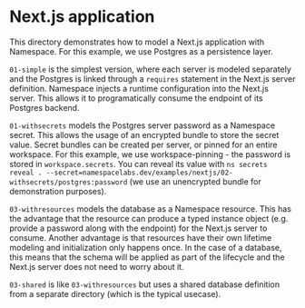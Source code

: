 # Next.js application

This directory demonstrates how to model a Next.js application with Namespace.
For this example, we use Postgres as a persistence layer.

`01-simple` is the simplest version, where each server is modeled separately and the Postgres is linked through a `requires` statement in the Next.js server definition.
Namespace injects a runtime configuration into the Next.js server. This allows it to programatically consume the endpoint of its Postgres backend.

`01-withsecrets` models the Postgres server password as a Namespace secret.
This allows the usage of an encrypted bundle to store the secret value.
Secret bundles can be created per server, or pinned for an entire workspace.
For this example, we use workspace-pinning - the password is stored in `workspace.secrets`.
You can reveal its value with `ns secrets reveal . --secret=namespacelabs.dev/examples/nextjs/02-withsecrets/postgres:password` (we use an unencrypted bundle for demonstration purposes).

`03-withresources` models the database as a Namespace resource.
This has the advantage that the resource can produce a typed instance object (e.g. provide a password along with the endpoint) for the Next.js server to consume.
Another advantage is that resources have their own lifetime modeling and initialization only happens once.
In the case of a database, this means that the schema will be applied as part of the lifecycle and the Next.js server does not need to worry about it.

`03-shared` is like `03-withresources` but uses a shared database definition from a separate directory (which is the typical usecase).
